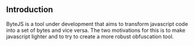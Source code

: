 
## Introduction

ByteJS is a tool under development that aims to transform javascript code into a set of bytes and vice versa. The two motivations for this is to make javascript lighter and to try to create a more robust obfuscation tool.
